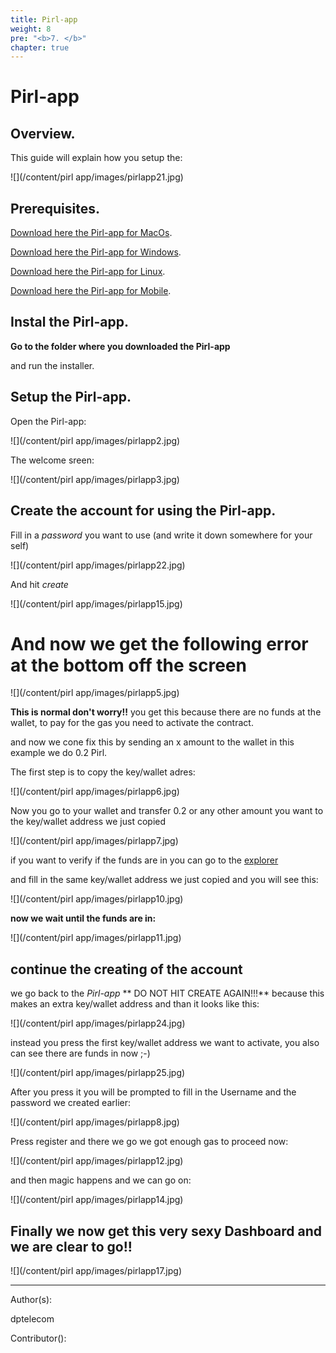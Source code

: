 ```yaml
---
title: Pirl-app
weight: 8
pre: "<b>7. </b>"
chapter: true
---
```



# Pirl-app


## Overview.

This guide will explain how you setup the:

![](/content/pirl app/images/pirlapp21.jpg)




## Prerequisites.

[Download here the Pirl-app for MacOs](http://example.com/ "With a Title").

[Download here the Pirl-app for Windows](http://example.com/ "With a Title").

[Download here the Pirl-app for Linux](http://example.com/ "With a Title").

[Download here the Pirl-app for Mobile](http://example.com/ "With a Title").


## Instal the Pirl-app.

**Go to the folder where you downloaded the Pirl-app** 

and run the  installer.



## Setup the Pirl-app.

Open the Pirl-app:

![](/content/pirl app/images/pirlapp2.jpg)

The welcome sreen:

![](/content/pirl app/images/pirlapp3.jpg)


## Create the account for using the Pirl-app.

Fill in a *password* you want to use (and write it down somewhere for your self)

![](/content/pirl app/images/pirlapp22.jpg)

And hit *create*

![](/content/pirl app/images/pirlapp15.jpg)

# And now we get the following error at the bottom off the screen 

![](/content/pirl app/images/pirlapp5.jpg)


**This is normal don't worry!!**
you get this because there are no funds at the wallet,
to pay for the gas you need to activate the contract.

and now we cone fix this by sending an x amount to the wallet
in this example we do 0.2 Pirl.

The first step is to copy the key/wallet adres:

![](/content/pirl app/images/pirlapp6.jpg)


Now you  go to your wallet and transfer 0.2 or any other amount you want to the key/wallet address we just copied

![](/content/pirl app/images/pirlapp7.jpg)


if you want to verify if the funds are in you can go to the  [explorer](https://devexplorer.pirl.io/home  "explorer")

and fill in the same key/wallet address we just copied and you will see this:

![](/content/pirl app/images/pirlapp10.jpg)


**now we wait until the funds are in:**


![](/content/pirl app/images/pirlapp11.jpg)


## continue the creating of the account

we go back to the *Pirl-app*
**  DO NOT HIT CREATE AGAIN!!!**
because this makes an extra key/wallet address
and than it looks like this:

![](/content/pirl app/images/pirlapp24.jpg)


instead you press the first key/wallet address we want to activate,
you also can see there are funds in now ;-)

![](/content/pirl app/images/pirlapp25.jpg)



After you press it you will be prompted to fill in the Username and the password we created earlier:

![](/content/pirl app/images/pirlapp8.jpg)


Press register and there we go we got enough gas to proceed now:

![](/content/pirl app/images/pirlapp12.jpg)

and then magic happens and we can go on:

![](/content/pirl app/images/pirlapp14.jpg)

## Finally we now get this very sexy Dashboard and we are clear to go!!

![](/content/pirl app/images/pirlapp17.jpg)



---
Author(s):

dptelecom

Contributor():


















